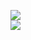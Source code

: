 [![](https://img.shields.io/badge/Made%20With-Github%20Spray-lightgrey.svg?style=for-the-badge&logo=github)](https://github.com/Annihil/github-spray#30009)  
[![](https://i.imgur.com/2DrTn0Z.gif)](https://github.com/Annihil/github-spray)